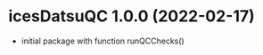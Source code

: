 <!-- NEWS.md is maintained by https://cynkra.github.io/fledge, do not edit -->

# icesDatsuQC 1.0.0 (2022-02-17)

* initial package with function runQCChecks()
